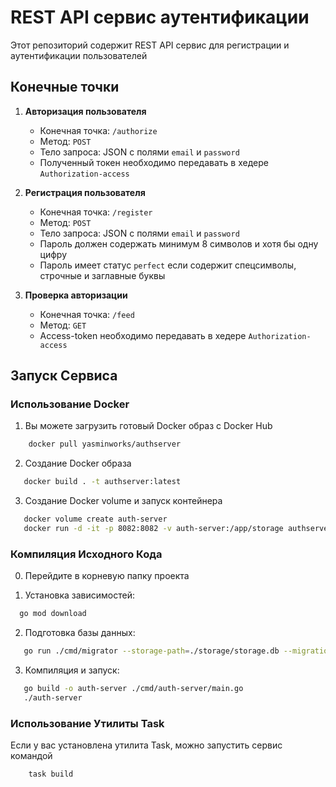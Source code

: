 # REST API сервис аутентификации

Этот репозиторий содержит REST API сервис для регистрации и аутентификации пользователей

## Конечные точки

1. **Авторизация пользователя**
   - Конечная точка: `/authorize`
   - Метод: `POST`
   - Тело запроса: JSON с полями `email` и `password`
   - Полученный токен необходимо передавать в хедере `Authorization-access`

2. **Регистрация пользователя**
   - Конечная точка: `/register`
   - Метод: `POST`
   - Тело запроса: JSON с полями `email` и `password`
   - Пароль должен содержать минимум 8 символов и хотя бы одну цифру
   - Пароль имеет статус `perfect` если содержит спецсимволы, строчные и заглавные буквы

3. **Проверка авторизации**
   - Конечная точка: `/feed`
   - Метод: `GET`
   - Access-token необходимо передавать в хедере `Authorization-access`

## Запуск Сервиса

### Использование Docker

1. Вы можете загрузить готовый Docker образ с Docker Hub
```bash
    docker pull yasminworks/authserver
```

2. Создание Docker образа
```bash
   docker build . -t authserver:latest
``` 

3. Создание Docker volume и запуск контейнера
```bash
   docker volume create auth-server
   docker run -d -it -p 8082:8082 -v auth-server:/app/storage authserver
```
   
### Компиляция Исходного Кода
0. Перейдите в корневую папку проекта

1. Установка зависимостей:
```bash
  go mod download
 ```

2. Подготовка базы данных:
```bash
   go run ./cmd/migrator --storage-path=./storage/storage.db --migrations-path=./migrations
 ```  
3. Компиляция и запуск:
 ```bash 
    go build -o auth-server ./cmd/auth-server/main.go
    ./auth-server
 ```  
### Использование Утилиты Task

Если у вас установлена утилита Task, можно запустить сервис командой
```bash
    task build
```
